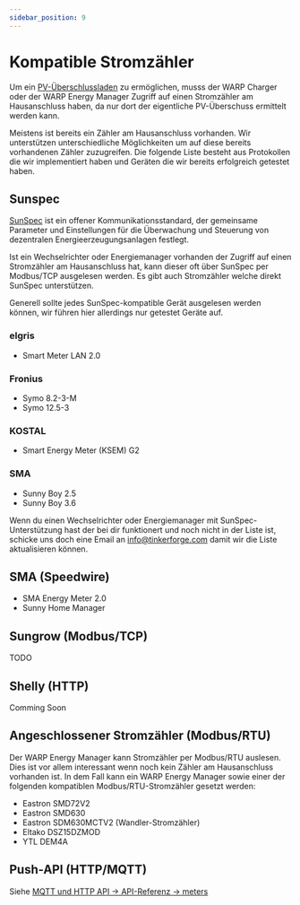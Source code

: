 ```yaml
---
sidebar_position: 9
---
```


# Kompatible Stromzähler

Um ein [PV-Überschlussladen](https://warp-charger.com/pv-ueberschussladen/) zu ermöglichen, musss
der WARP Charger oder der WARP Energy Manager Zugriff auf einen Stromzähler am Hausanschluss haben,
da nur dort der eigentliche PV-Überschuss ermittelt werden kann.

Meistens ist bereits ein Zähler am Hausanschluss vorhanden. Wir unterstützen unterschiedliche Möglichkeiten
um auf diese bereits vorhandenen Zähler zuzugreifen. Die folgende Liste besteht aus Protokollen die wir
implementiert haben und Geräten die wir bereits erfolgreich getestet haben.

## Sunspec

[SunSpec](https://sunspec.org/sunspec-modbus-specifications/) ist ein offener Kommunikationsstandard, der gemeinsame Parameter und Einstellungen für die Überwachung und Steuerung von dezentralen Energieerzeugungsanlagen festlegt.

Ist ein Wechselrichter oder Energiemanager vorhanden der Zugriff auf einen Stromzähler am Hausanschluss hat, kann dieser oft über SunSpec per Modbus/TCP ausgelesen werden. Es gibt auch Stromzähler welche direkt SunSpec unterstützen.

Generell sollte jedes SunSpec-kompatible Gerät ausgelesen werden können, wir führen hier allerdings nur getestet Geräte auf.

### elgris
* Smart Meter LAN 2.0

### Fronius
* Symo 8.2-3-M
* Symo 12.5-3

### KOSTAL
* Smart Energy Meter (KSEM) G2

### SMA
* Sunny Boy 2.5
* Sunny Boy 3.6

Wenn du einen Wechselrichter oder Energiemanager mit SunSpec-Unterstützung hast der bei dir funktionert und noch nicht in der Liste ist, schicke uns doch eine Email an [info@tinkerforge.com](mailto://info@tinkerforge.com) damit wir die Liste aktualisieren können.

## SMA (Speedwire)
* SMA Energy Meter 2.0
* Sunny Home Manager

## Sungrow (Modbus/TCP)

TODO

## Shelly (HTTP)

Comming Soon

## Angeschlossener Stromzähler (Modbus/RTU)

Der WARP Energy Manager kann Stromzähler per Modbus/RTU auslesen. Dies ist vor allem interessant wenn noch kein
Zähler am Hausanschluss vorhanden ist. In dem Fall kann ein WARP Energy Manager sowie einer der folgenden
kompatiblen Modbus/RTU-Stromzähler gesetzt werden:

* Eastron SMD72V2
* Eastron SMD630
* Eastron SDM630MCTV2 (Wandler-Stromzähler)
* Eltako DSZ15DZMOD
* YTL DEM4A

## Push-API (HTTP/MQTT)

Siehe [MQTT und HTTP API -> API-Referenz -> meters](./mqtt_http/api_referenz/meters)